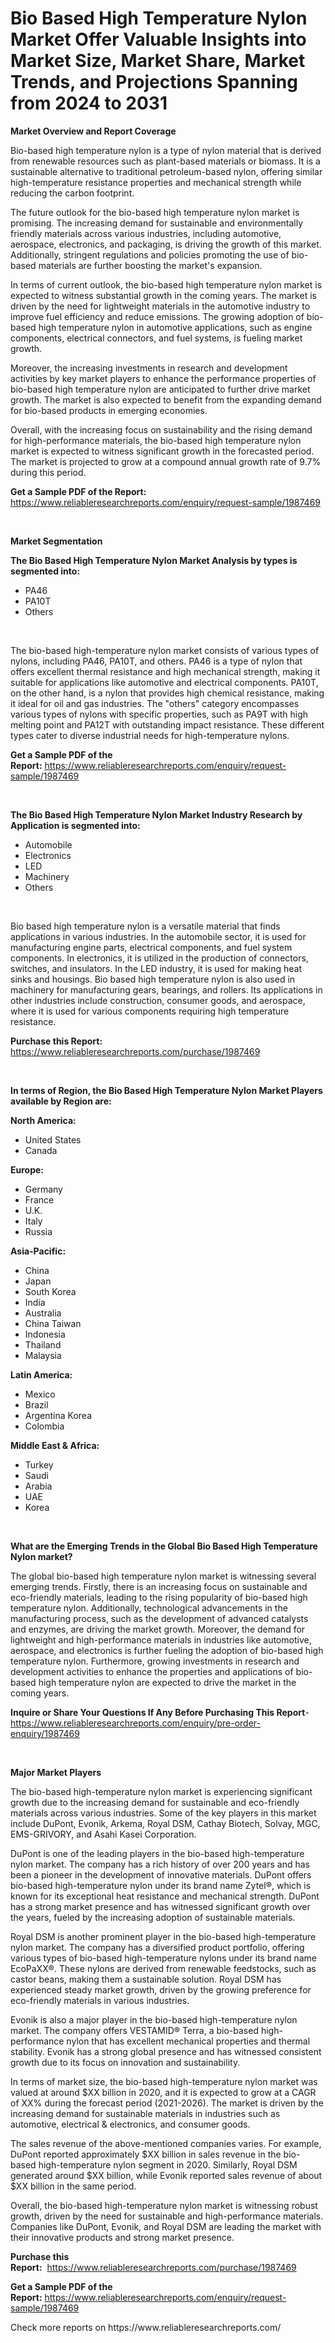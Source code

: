 <p><h1>Bio Based High Temperature Nylon Market Offer Valuable Insights into Market Size, Market Share, Market Trends, and Projections Spanning from 2024 to 2031</h1></p><p><strong>Market Overview and Report Coverage</strong></p>
<p><p>Bio-based high temperature nylon is a type of nylon material that is derived from renewable resources such as plant-based materials or biomass. It is a sustainable alternative to traditional petroleum-based nylon, offering similar high-temperature resistance properties and mechanical strength while reducing the carbon footprint.</p><p>The future outlook for the bio-based high temperature nylon market is promising. The increasing demand for sustainable and environmentally friendly materials across various industries, including automotive, aerospace, electronics, and packaging, is driving the growth of this market. Additionally, stringent regulations and policies promoting the use of bio-based materials are further boosting the market's expansion.</p><p>In terms of current outlook, the bio-based high temperature nylon market is expected to witness substantial growth in the coming years. The market is driven by the need for lightweight materials in the automotive industry to improve fuel efficiency and reduce emissions. The growing adoption of bio-based high temperature nylon in automotive applications, such as engine components, electrical connectors, and fuel systems, is fueling market growth.</p><p>Moreover, the increasing investments in research and development activities by key market players to enhance the performance properties of bio-based high temperature nylon are anticipated to further drive market growth. The market is also expected to benefit from the expanding demand for bio-based products in emerging economies.</p><p>Overall, with the increasing focus on sustainability and the rising demand for high-performance materials, the bio-based high temperature nylon market is expected to witness significant growth in the forecasted period. The market is projected to grow at a compound annual growth rate of 9.7% during this period.</p></p>
<p><strong>Get a Sample PDF of the Report:</strong> <a href="https://www.reliableresearchreports.com/enquiry/request-sample/1987469">https://www.reliableresearchreports.com/enquiry/request-sample/1987469</a></p>
<p>&nbsp;</p>
<p><strong>Market Segmentation</strong></p>
<p><strong>The Bio Based High Temperature Nylon Market Analysis by types is segmented into:</strong></p>
<p><ul><li>PA46</li><li>PA10T</li><li>Others</li></ul></p>
<p>&nbsp;</p>
<p><p>The bio-based high-temperature nylon market consists of various types of nylons, including PA46, PA10T, and others. PA46 is a type of nylon that offers excellent thermal resistance and high mechanical strength, making it suitable for applications like automotive and electrical components. PA10T, on the other hand, is a nylon that provides high chemical resistance, making it ideal for oil and gas industries. The "others" category encompasses various types of nylons with specific properties, such as PA9T with high melting point and PA12T with outstanding impact resistance. These different types cater to diverse industrial needs for high-temperature nylons.</p></p>
<p><strong>Get a Sample PDF of the Report:</strong>&nbsp;<a href="https://www.reliableresearchreports.com/enquiry/request-sample/1987469">https://www.reliableresearchreports.com/enquiry/request-sample/1987469</a></p>
<p>&nbsp;</p>
<p><strong>The Bio Based High Temperature Nylon Market Industry Research by Application is segmented into:</strong></p>
<p><ul><li>Automobile</li><li>Electronics</li><li>LED</li><li>Machinery</li><li>Others</li></ul></p>
<p>&nbsp;</p>
<p><p>Bio based high temperature nylon is a versatile material that finds applications in various industries. In the automobile sector, it is used for manufacturing engine parts, electrical components, and fuel system components. In electronics, it is utilized in the production of connectors, switches, and insulators. In the LED industry, it is used for making heat sinks and housings. Bio based high temperature nylon is also used in machinery for manufacturing gears, bearings, and rollers. Its applications in other industries include construction, consumer goods, and aerospace, where it is used for various components requiring high temperature resistance.</p></p>
<p><strong>Purchase this Report:</strong>&nbsp; <a href="https://www.reliableresearchreports.com/purchase/1987469">https://www.reliableresearchreports.com/purchase/1987469</a></p>
<p>&nbsp;</p>
<p><strong>In terms of Region, the Bio Based High Temperature Nylon Market Players available by Region are:</strong></p>
<p>
    <p> <strong> North America: </strong>
        <ul>
            <li>United States</li>
            <li>Canada</li>
        </ul>
        </p> 
    <p> <strong> Europe: </strong>
        <ul>
            <li>Germany</li>
            <li>France</li>
            <li>U.K.</li>
            <li>Italy</li>
            <li>Russia</li>
        </ul>
        </p> 
    <p> <strong> Asia-Pacific: </strong>
        <ul>
            <li>China</li>
            <li>Japan</li>
            <li>South Korea</li>
            <li>India</li>
            <li>Australia</li>
            <li>China Taiwan</li>
            <li>Indonesia</li>
            <li>Thailand</li>
            <li>Malaysia</li>
        </ul>
        </p> 
    <p> <strong> Latin America: </strong>
        <ul>
            <li>Mexico</li>
            <li>Brazil</li>
            <li>Argentina Korea</li>
            <li>Colombia</li>
        </ul>
        </p> 
    <p> <strong> Middle East & Africa: </strong>
        <ul>
            <li>Turkey</li>
            <li>Saudi</li>
            <li>Arabia</li>
            <li>UAE</li>
            <li>Korea</li>
        </ul>
    </p>
    </p>
<p>&nbsp;</p>
<p><strong>What are the Emerging Trends in the Global Bio Based High Temperature Nylon market?</strong></p>
<p><p>The global bio-based high temperature nylon market is witnessing several emerging trends. Firstly, there is an increasing focus on sustainable and eco-friendly materials, leading to the rising popularity of bio-based high temperature nylon. Additionally, technological advancements in the manufacturing process, such as the development of advanced catalysts and enzymes, are driving the market growth. Moreover, the demand for lightweight and high-performance materials in industries like automotive, aerospace, and electronics is further fueling the adoption of bio-based high temperature nylon. Furthermore, growing investments in research and development activities to enhance the properties and applications of bio-based high temperature nylon are expected to drive the market in the coming years.</p></p>
<p><strong>Inquire or Share Your Questions If Any Before Purchasing This Report</strong>- <a href="https://www.reliableresearchreports.com/enquiry/pre-order-enquiry/1987469">https://www.reliableresearchreports.com/enquiry/pre-order-enquiry/1987469</a></p>
<p>&nbsp;</p>
<p><strong>Major Market Players</strong></p>
<p><p>The bio-based high-temperature nylon market is experiencing significant growth due to the increasing demand for sustainable and eco-friendly materials across various industries. Some of the key players in this market include DuPont, Evonik, Arkema, Royal DSM, Cathay Biotech, Solvay, MGC, EMS-GRIVORY, and Asahi Kasei Corporation.</p><p>DuPont is one of the leading players in the bio-based high-temperature nylon market. The company has a rich history of over 200 years and has been a pioneer in the development of innovative materials. DuPont offers bio-based high-temperature nylon under its brand name Zytel®, which is known for its exceptional heat resistance and mechanical strength. DuPont has a strong market presence and has witnessed significant growth over the years, fueled by the increasing adoption of sustainable materials.</p><p>Royal DSM is another prominent player in the bio-based high-temperature nylon market. The company has a diversified product portfolio, offering various types of bio-based high-temperature nylons under its brand name EcoPaXX®. These nylons are derived from renewable feedstocks, such as castor beans, making them a sustainable solution. Royal DSM has experienced steady market growth, driven by the growing preference for eco-friendly materials in various industries.</p><p>Evonik is also a major player in the bio-based high-temperature nylon market. The company offers VESTAMID® Terra, a bio-based high-performance nylon that has excellent mechanical properties and thermal stability. Evonik has a strong global presence and has witnessed consistent growth due to its focus on innovation and sustainability.</p><p>In terms of market size, the bio-based high-temperature nylon market was valued at around $XX billion in 2020, and it is expected to grow at a CAGR of XX% during the forecast period (2021-2026). The market is driven by the increasing demand for sustainable materials in industries such as automotive, electrical & electronics, and consumer goods.</p><p>The sales revenue of the above-mentioned companies varies. For example, DuPont reported approximately $XX billion in sales revenue in the bio-based high-temperature nylon segment in 2020. Similarly, Royal DSM generated around $XX billion, while Evonik reported sales revenue of about $XX billion in the same period.</p><p>Overall, the bio-based high-temperature nylon market is witnessing robust growth, driven by the need for sustainable and high-performance materials. Companies like DuPont, Evonik, and Royal DSM are leading the market with their innovative products and strong market presence.</p></p>
<p><strong>Purchase this Report:</strong>&nbsp;&nbsp;<a href="https://www.reliableresearchreports.com/purchase/1987469">https://www.reliableresearchreports.com/purchase/1987469</a></p>
<p></p>
<p><strong>Get a Sample PDF of the Report:</strong>&nbsp;<a href="https://www.reliableresearchreports.com/enquiry/request-sample/1987469">https://www.reliableresearchreports.com/enquiry/request-sample/1987469</a></p>
<p>Check more reports on https://www.reliableresearchreports.com/</p>